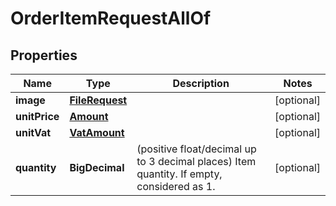 

# OrderItemRequestAllOf


## Properties

| Name | Type | Description | Notes |
|------------ | ------------- | ------------- | -------------|
|**image** | [**FileRequest**](FileRequest.md) |  |  [optional] |
|**unitPrice** | [**Amount**](Amount.md) |  |  [optional] |
|**unitVat** | [**VatAmount**](VatAmount.md) |  |  [optional] |
|**quantity** | **BigDecimal** | (positive float/decimal up to 3 decimal places) Item quantity. If empty, considered as 1. |  [optional] |



